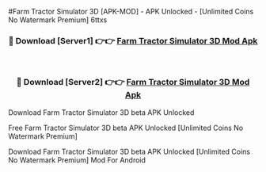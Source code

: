 #Farm Tractor Simulator 3D [APK-MOD] - APK Unlocked - [Unlimited Coins No Watermark Premium] 6ttxs



<div align="center">

<h3>🔴 Download [Server1] 👉👉 <a href="https://momento.my/?title=Farm_Tractor_Simulator_3D">Farm Tractor Simulator 3D Mod Apk</a></h3><br>

<h3>🔴 Download [Server2] 👉👉 <a href="https://momento.my/?title=Farm_Tractor_Simulator_3D">Farm Tractor Simulator 3D Mod Apk</a></h3>
</div>



Download Farm Tractor Simulator 3D beta APK Unlocked

Free Farm Tractor Simulator 3D beta APK Unlocked [Unlimited Coins No Watermark Premium]

Download Farm Tractor Simulator 3D beta APK Unlocked [Unlimited Coins No Watermark Premium] Mod For Android
